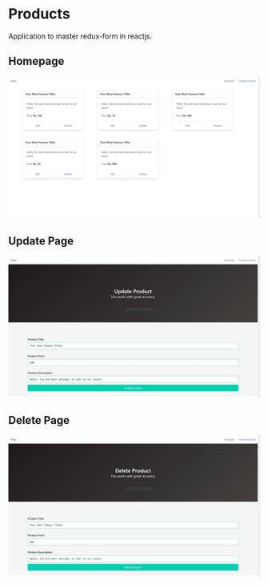 # Products

Application to master redux-form in reactjs.

## Homepage

![Homepage](screenshots/homepage.jpg)

## Update Page

![Update Page](screenshots/update.jpg)

## Delete Page

![Delete Page](screenshots/delete.jpg)
